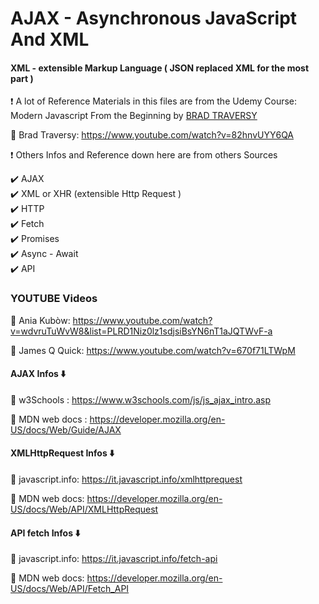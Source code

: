# AJAX - Asynchronous JavaScript And XML
#### XML - extensible Markup Language ( JSON replaced XML for the most part )

❗ A lot of Reference Materials in this files are from the Udemy Course: Modern Javascript From the Beginning by [BRAD TRAVERSY](https://www.udemy.com/course/modern-javascript-from-the-beginning/learn/lecture/8762282#overview)

🚀 Brad Traversy: https://www.youtube.com/watch?v=82hnvUYY6QA

❗ Others Infos and Reference down here are from others Sources

✔️ AJAX <br>
✔️ XML or XHR (extensible Http Request ) <br>
✔️ HTTP <br>
✔️ Fetch <br>
✔️ Promises <br>
✔️ Async - Await <br>
✔️ API <br>

### YOUTUBE Videos

🚀 Ania Kubòw: https://www.youtube.com/watch?v=wdvruTuWvW8&list=PLRD1Niz0lz1sdjsiBsYN6nT1aJQTWvF-a

🚀 James Q Quick: https://www.youtube.com/watch?v=670f71LTWpM

#### AJAX Infos  ⬇️

🚀 w3Schools : https://www.w3schools.com/js/js_ajax_intro.asp

🚀 MDN web docs : https://developer.mozilla.org/en-US/docs/Web/Guide/AJAX

#### XMLHttpRequest Infos  ⬇️

🚀 javascript.info: https://it.javascript.info/xmlhttprequest

🚀 MDN web docs: https://developer.mozilla.org/en-US/docs/Web/API/XMLHttpRequest

#### API fetch Infos  ⬇️

🚀 javascript.info: https://it.javascript.info/fetch-api

🚀 MDN web docs: https://developer.mozilla.org/en-US/docs/Web/API/Fetch_API

